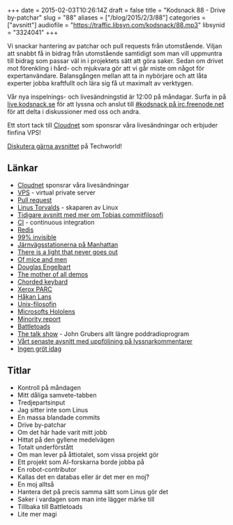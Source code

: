 +++
date = 2015-02-03T10:26:14Z
draft = false
title = "Kodsnack 88 - Drive by-patchar"
slug = "88"
aliases = ["/blog/2015/2/3/88"]
categories = ["avsnitt"]
audiofile = "https://traffic.libsyn.com/kodsnack/88.mp3"
libsynid = "3324041"
+++

Vi snackar hantering av patchar och pull requests från utomstående. Viljan att snabbt få in bidrag från utomstående samtidigt som man vill uppmuntra till bidrag som passar väl in i projektets sätt att göra saker. Sedan om drivet mot förenkling i hård- och mjukvara gör att vi går miste om något för expertanvändare. Balansgången mellan att ta in nybörjare och att låta experter jobba kraftfullt och lära sig få ut maximalt av verktygen.

Vår nya inspelnings- och livesändningstid är 12:00 på måndagar. Surfa in på [live.kodsnack.se](http://live.kodsnack.se) för att lyssna och anslut till [#kodsnack på irc.freenode.net](irc://irc.freenode.net:+7000/kodsnack) för att delta i diskussioner med oss och andra.

Ett stort tack till [Cloudnet](http://www.cloudnet.se) som sponsrar våra livesändningar och erbjuder finfina VPS!

[Diskutera gärna avsnittet](http://techworld.idg.se/2.2524/1.606453/) på Techworld!

## Länkar ##
* [Cloudnet](http://www.cloudnet.se) sponsrar våra livesändningar
* [VPS](http://en.wikipedia.org/wiki/Virtual_private_server) - virtual private server
* [Pull request](http://oss-watch.ac.uk/resources/pullrequest)
* [Linus Torvalds](http://en.wikipedia.org/wiki/Linus_Torvalds) - skaparen av Linux
* [Tidigare avsnitt med mer om Tobias commitfilosofi](http://kodsnack.se/3/)
* [CI](http://en.wikipedia.org/wiki/Continuous_integration) - continuous integration
* [Redis](http://en.wikipedia.org/wiki/Redis)
* [99% invisible](http://99percentinvisible.org/)
* [Järnvägsstationerna på Manhattan](http://99percentinvisible.org/episode/penn-station-sucks/)
* [There is a light that never goes out](http://99percentinvisible.org/episode/there-is-a-light-that-never-goes-out/)
* [Of mice and men](http://99percentinvisible.org/episode/of-mice-and-men/)
* [Douglas Engelbart](http://en.wikipedia.org/wiki/Douglas_Engelbart)
* [The mother of all demos](http://en.wikipedia.org/wiki/The_Mother_of_All_Demos)
* [Chorded keybard](http://en.wikipedia.org/wiki/Chorded_keyboard)
* [Xerox PARC](http://en.wikipedia.org/wiki/PARC_%28company%29)
* [Håkan Lans](http://en.wikipedia.org/wiki/H%C3%A5kan_Lans)
* [Unix-filosofin](http://en.wikipedia.org/wiki/Unix_philosophy)
* [Microsofts Hololens](http://www.microsoft.com/microsoft-hololens/en-us)
* [Minority report](http://en.wikipedia.org/wiki/Minority_Report_%28film%29)
* [Battletoads](http://en.wikipedia.org/wiki/Battletoads_%28video_game%29)
* [The talk show](http://daringfireball.net/thetalkshow/) - John Grubers allt längre poddradioprogram
* [Vårt senaste avsnitt med uppföljning på lyssnarkommentarer](http://kodsnack.se/86/)
* [Ingen gröt idag](http://appsnack.se/avsnitt/151-idag-fr-vi-snacka-om-appleEnApple-podcastfrnAppSnack)

## Titlar ##
* Kontroll på måndagen
* Mitt dåliga samvete-tabben
* Tredjepartsinput
* Jag sitter inte som Linus
* En massa blandade commits
* Drive by-patchar
* Om det här hade varit mitt jobb
* Hittat på den gyllene medelvägen
* Totalt  underförstått
* Om man lever på åttiotalet, som vissa projekt gör
* Ett projekt som AI-forskarna borde jobba på
* En robot-contributor
* Kallas det en databas eller är det mer en moj?
* En moj alltså
* Hantera det på precis samma sätt som Linus gör det
* Saker i vardagen som man inte lägger märke till
* Tillbaka till Battletoads
* Lite mer magi